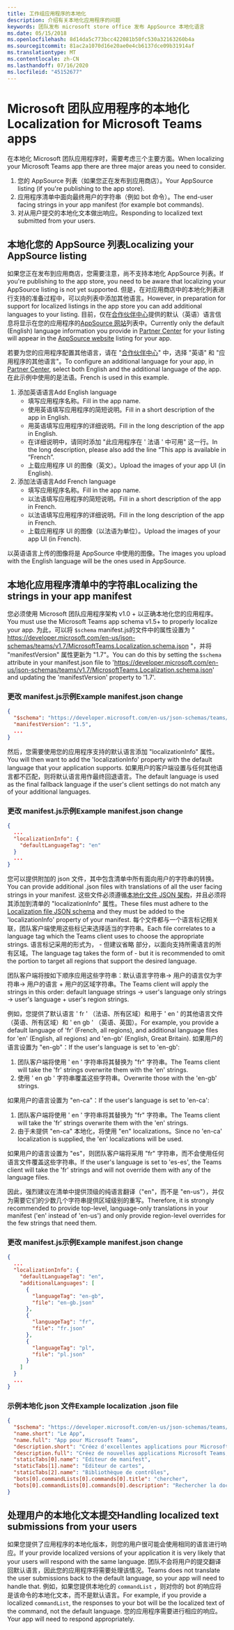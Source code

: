 ```yaml
---
title: 工作组应用程序的本地化
description: 介绍有关本地化应用程序的问题
keywords: 团队发布 microsoft store office 发布 AppSource 本地化语言
ms.date: 05/15/2018
ms.openlocfilehash: 8d14da5c773bcc422081b50fc530a32163260b4a
ms.sourcegitcommit: 81ac2a1070d16e20ae0e4cb6137dce09b31914af
ms.translationtype: MT
ms.contentlocale: zh-CN
ms.lasthandoff: 07/16/2020
ms.locfileid: "45152677"
---
```

# <a name="localization-for-microsoft-teams-apps"></a><span data-ttu-id="3d176-104">Microsoft 团队应用程序的本地化</span><span class="sxs-lookup"><span data-stu-id="3d176-104">Localization for Microsoft Teams apps</span></span>

<span data-ttu-id="3d176-105">在本地化 Microsoft 团队应用程序时，需要考虑三个主要方面。</span><span class="sxs-lookup"><span data-stu-id="3d176-105">When localizing your Microsoft Teams app there are three major areas you need to consider.</span></span>

1. <span data-ttu-id="3d176-106">您的 AppSource 列表（如果您正在发布到应用商店）。</span><span class="sxs-lookup"><span data-stu-id="3d176-106">Your AppSource listing (if you're publishing to the app store).</span></span>
1. <span data-ttu-id="3d176-107">应用程序清单中面向最终用户的字符串（例如 bot 命令）。</span><span class="sxs-lookup"><span data-stu-id="3d176-107">The end-user facing strings in your app manifest (for example bot commands).</span></span>
1. <span data-ttu-id="3d176-108">对从用户提交的本地化文本做出响应。</span><span class="sxs-lookup"><span data-stu-id="3d176-108">Responding to localized text submitted from your users.</span></span>

## <a name="localizing-your-appsource-listing"></a><span data-ttu-id="3d176-109">本地化您的 AppSource 列表</span><span class="sxs-lookup"><span data-stu-id="3d176-109">Localizing your AppSource listing</span></span>

<span data-ttu-id="3d176-110">如果您正在发布到应用商店，您需要注意，尚不支持本地化 AppSource 列表。</span><span class="sxs-lookup"><span data-stu-id="3d176-110">If you're publishing to the app store, you need to be aware that localizing your AppSource listing is not yet supported.</span></span> <span data-ttu-id="3d176-111">但是，在对应用商店中的本地化列表进行支持的准备过程中，可以向列表中添加其他语言。</span><span class="sxs-lookup"><span data-stu-id="3d176-111">However, in preparation for support for localized listings in the app store you can add additional languages to your listing.</span></span> <span data-ttu-id="3d176-112">目前，仅在[合作伙伴中心](/office/dev/store/submit-to-appsource-via-partner-center)提供的默认（英语）语言信息将显示在您的应用程序的[AppSource 网站](https://appsource.microsoft.com/marketplace/apps?product=office%3Bteams&page=1)列表中。</span><span class="sxs-lookup"><span data-stu-id="3d176-112">Currently only the default (English) language information you provide in [Partner Center](/office/dev/store/submit-to-appsource-via-partner-center) for your listing will appear in the [AppSource website](https://appsource.microsoft.com/marketplace/apps?product=office%3Bteams&page=1) listing for your app.</span></span>

<span data-ttu-id="3d176-113">若要为您的应用程序配置其他语言，请在 "[合作伙伴中心](/office/dev/store/submit-to-appsource-via-partner-center)" 中，选择 "英语" 和 "应用程序的其他语言"。</span><span class="sxs-lookup"><span data-stu-id="3d176-113">To configure an additional language for your app, in [Partner Center](/office/dev/store/submit-to-appsource-via-partner-center), select both English and the additional language of the app.</span></span> <span data-ttu-id="3d176-114">在此示例中使用的是法语。</span><span class="sxs-lookup"><span data-stu-id="3d176-114">French is used in this example.</span></span>

1. <span data-ttu-id="3d176-115">添加英语语言</span><span class="sxs-lookup"><span data-stu-id="3d176-115">Add English language</span></span>
    * <span data-ttu-id="3d176-116">填写应用程序名称。</span><span class="sxs-lookup"><span data-stu-id="3d176-116">Fill in the app name.</span></span>
    * <span data-ttu-id="3d176-117">使用英语填写应用程序的简短说明。</span><span class="sxs-lookup"><span data-stu-id="3d176-117">Fill in a short description of the app in English.</span></span>
    * <span data-ttu-id="3d176-118">用英语填写应用程序的详细说明。</span><span class="sxs-lookup"><span data-stu-id="3d176-118">Fill in the long description of the app in English.</span></span>
    * <span data-ttu-id="3d176-119">在详细说明中，请同时添加 "此应用程序在 ' 法语 ' 中可用" 这一行。</span><span class="sxs-lookup"><span data-stu-id="3d176-119">In the long description, please also add the line “This app is available in “French”.</span></span>
    * <span data-ttu-id="3d176-120">上载应用程序 UI 的图像（英文）。</span><span class="sxs-lookup"><span data-stu-id="3d176-120">Upload the images of your app UI (in English).</span></span>
2. <span data-ttu-id="3d176-121">添加法语语言</span><span class="sxs-lookup"><span data-stu-id="3d176-121">Add French language</span></span>
    * <span data-ttu-id="3d176-122">填写应用程序名称。</span><span class="sxs-lookup"><span data-stu-id="3d176-122">Fill in the app name.</span></span>
    * <span data-ttu-id="3d176-123">以法语填写应用程序的简短说明。</span><span class="sxs-lookup"><span data-stu-id="3d176-123">Fill in a short description of the app in French.</span></span>
    * <span data-ttu-id="3d176-124">以法语填写应用程序的详细说明。</span><span class="sxs-lookup"><span data-stu-id="3d176-124">Fill in the long description of the app in French.</span></span>
    * <span data-ttu-id="3d176-125">上载应用程序 UI 的图像（以法语为单位）。</span><span class="sxs-lookup"><span data-stu-id="3d176-125">Upload the images of your app UI (in French).</span></span>

<span data-ttu-id="3d176-126">以英语语言上传的图像将是 AppSource 中使用的图像。</span><span class="sxs-lookup"><span data-stu-id="3d176-126">The images you upload with the English language will be the ones used in AppSource.</span></span>

## <a name="localizing-the-strings-in-your-app-manifest"></a><span data-ttu-id="3d176-127">本地化应用程序清单中的字符串</span><span class="sxs-lookup"><span data-stu-id="3d176-127">Localizing the strings in your app manifest</span></span>

<span data-ttu-id="3d176-128">您必须使用 Microsoft 团队应用程序架构 v1.0 + 以正确本地化您的应用程序。</span><span class="sxs-lookup"><span data-stu-id="3d176-128">You must use the Microsoft Teams app schema v1.5+ to properly localize your app.</span></span> <span data-ttu-id="3d176-129">为此，可以将 `$schema` manifest.js的文件中的属性设置为 " https://developer.microsoft.com/en-us/json-schemas/teams/v1.7/MicrosoftTeams.Localization.schema.json "，并将 "manifestVersion" 属性更新为 "1.7"。</span><span class="sxs-lookup"><span data-stu-id="3d176-129">You can do this by setting the `$schema` attribute in your manifest.json file to 'https://developer.microsoft.com/en-us/json-schemas/teams/v1.7/MicrosoftTeams.Localization.schema.json' and updating the 'manifestVersion' property to '1.7'.</span></span>

### <a name="example-manifestjson-change"></a><span data-ttu-id="3d176-130">更改 manifest.js示例</span><span class="sxs-lookup"><span data-stu-id="3d176-130">Example manifest.json change</span></span>

```json
{
  "$schema": "https://developer.microsoft.com/en-us/json-schemas/teams/v1.7/MicrosoftTeams.Localization.schema.json",
  "manifestVersion": "1.5",
  ...
}
```

<span data-ttu-id="3d176-131">然后，您需要使用您的应用程序支持的默认语言添加 "localizationInfo" 属性。</span><span class="sxs-lookup"><span data-stu-id="3d176-131">You will then want to add the 'localizationInfo' property with the default language that your application supports.</span></span> <span data-ttu-id="3d176-132">如果用户的客户端设置与任何其他语言都不匹配，则将默认语言用作最终回退语言。</span><span class="sxs-lookup"><span data-stu-id="3d176-132">The default language is used as the final fallback language if the user's client settings do not match any of your additional languages.</span></span>

### <a name="example-manifestjson-change"></a><span data-ttu-id="3d176-133">更改 manifest.js示例</span><span class="sxs-lookup"><span data-stu-id="3d176-133">Example manifest.json change</span></span>

```json
{
  ...
  "localizationInfo": {
    "defaultLanguageTag": "en"
  }
  ...
}
```

<span data-ttu-id="3d176-134">您可以提供附加的 json 文件，其中包含清单中所有面向用户的字符串的转换。</span><span class="sxs-lookup"><span data-stu-id="3d176-134">You can provide additional .json files with translations of all the user facing strings in your manifest.</span></span> <span data-ttu-id="3d176-135">这些文件必须遵循[本地化文件 JSON 架构](../../resources/schema/localization-schema.md)，并且必须将其添加到清单的 "localizationInfo" 属性。</span><span class="sxs-lookup"><span data-stu-id="3d176-135">These files must adhere to the [Localization file JSON schema](../../resources/schema/localization-schema.md) and they must be added to the 'localizationInfo' property of your manifest.</span></span> <span data-ttu-id="3d176-136">每个文件都与一个语言标记相关联，团队客户端使用这些标记来选择适当的字符串。</span><span class="sxs-lookup"><span data-stu-id="3d176-136">Each file correlates to a language tag which the Teams client uses to choose the appropriate strings.</span></span> <span data-ttu-id="3d176-137">语言标记采用的形式为， <language> - <region> 但建议省略 <region> 部分，以面向支持所需语言的所有区域。</span><span class="sxs-lookup"><span data-stu-id="3d176-137">The language tag takes the form of <language>-<region> but it is recommended to omit the <region> portion to target all regions that support the desired language.</span></span>

<span data-ttu-id="3d176-138">团队客户端将按如下顺序应用这些字符串：默认语言字符串-> 用户的语言仅为字符串-> 用户的语言 + 用户的区域字符串。</span><span class="sxs-lookup"><span data-stu-id="3d176-138">The Teams client will apply the strings in this order: default language strings -> user's language only strings -> user's language + user's region strings.</span></span>

<span data-ttu-id="3d176-139">例如，您提供了默认语言 ' fr ' （法语、所有区域）和用于 ' en ' 的其他语言文件（英语、所有区域）和 ' en gb ' （英语、英国）。</span><span class="sxs-lookup"><span data-stu-id="3d176-139">For example, you provide a default language of 'fr' (French, all regions), and additional language files for 'en' (English, all regions) and 'en-gb' (English, Great Britain).</span></span> <span data-ttu-id="3d176-140">如果用户的语言设置为 "en-gb"：</span><span class="sxs-lookup"><span data-stu-id="3d176-140">If the user's language is set to 'en-gb':</span></span>

1. <span data-ttu-id="3d176-141">团队客户端将使用 ' en ' 字符串将其替换为 "fr" 字符串。</span><span class="sxs-lookup"><span data-stu-id="3d176-141">The Teams client will take the 'fr' strings overwrite them with the 'en' strings.</span></span>
2. <span data-ttu-id="3d176-142">使用 ' en gb ' 字符串覆盖这些字符串。</span><span class="sxs-lookup"><span data-stu-id="3d176-142">Overwrite those with the 'en-gb' strings.</span></span>

<span data-ttu-id="3d176-143">如果用户的语言设置为 "en-ca"：</span><span class="sxs-lookup"><span data-stu-id="3d176-143">If the user's language is set to 'en-ca':</span></span> 

1. <span data-ttu-id="3d176-144">团队客户端将使用 ' en ' 字符串将其替换为 "fr" 字符串。</span><span class="sxs-lookup"><span data-stu-id="3d176-144">The Teams client will take the 'fr' strings overwrite them with the 'en' strings.</span></span>
2. <span data-ttu-id="3d176-145">由于未提供 "en-ca" 本地化，将使用 "en" localizations。</span><span class="sxs-lookup"><span data-stu-id="3d176-145">Since no 'en-ca' localization is supplied, the 'en' localizations will be used.</span></span>

<span data-ttu-id="3d176-146">如果用户的语言设置为 "es"，则团队客户端将采用 "fr" 字符串，而不会使用任何语言文件覆盖这些字符串。</span><span class="sxs-lookup"><span data-stu-id="3d176-146">If the user's language is set to 'es-es', the Teams client will take the 'fr' strings and will not override them with any of the language files.</span></span>

<span data-ttu-id="3d176-147">因此，强烈建议在清单中提供顶级的纯语言翻译（"en"，而不是 "en-us"），并仅为需要它们的少数几个字符串提供区域级别的重写。</span><span class="sxs-lookup"><span data-stu-id="3d176-147">Therefore, it is strongly recommended to provide top-level, language-only translations in your manifest ('en' instead of 'en-us') and only provide region-level overrides for the few strings that need them.</span></span>

### <a name="example-manifestjson-change"></a><span data-ttu-id="3d176-148">更改 manifest.js示例</span><span class="sxs-lookup"><span data-stu-id="3d176-148">Example manifest.json change</span></span>

```json
{
  ...
  "localizationInfo": {
    "defaultLanguageTag": "en",
    "additionalLanguages": [
      {
        "languageTag": "en-gb",
        "file": "en-gb.json"
      },
      {
        "languageTag": "fr",
        "file": "fr.json"
      },
      {
        "languageTag": "pl",
        "file": "pl.json"
      }
    ]
  }
  ...
}
```

### <a name="example-localization-json-file"></a><span data-ttu-id="3d176-149">示例本地化 json 文件</span><span class="sxs-lookup"><span data-stu-id="3d176-149">Example localization .json file</span></span>

```json
{
  "$schema": "https://developer.microsoft.com/en-us/json-schemas/teams/v1.7/MicrosoftTeams.Localization.schema.json",
  "name.short": "Le App",
  "name.full": "App pour Microsoft Teams",
  "description.short": "Créez d'excellentes applications pour Microsoft Teams avec App.",
  "description.full": "Créez de nouvelles applications Microsoft Teams, concevez et prévisualisez des cartes bot, et explorez la documentation avec App.",
  "staticTabs[0].name": "Editeur de manifest",
  "staticTabs[1].name": "Editeur de cartes",
  "staticTabs[2].name": "Bibliothèque de contrôles",
  "bots[0].commandLists[0].commands[0].title": "chercher",
  "bots[0].commandLists[0].commands[0].description": "Rechercher la documentation Teams pertinente"
}
```

## <a name="handling-localized-text-submissions-from-your-users"></a><span data-ttu-id="3d176-150">处理用户的本地化文本提交</span><span class="sxs-lookup"><span data-stu-id="3d176-150">Handling localized text submissions from your users</span></span>

<span data-ttu-id="3d176-151">如果您提供了应用程序的本地化版本，则您的用户很可能会使用相同的语言进行响应。</span><span class="sxs-lookup"><span data-stu-id="3d176-151">If your provide localized versions of your application it is very likely that your users will respond with the same language.</span></span> <span data-ttu-id="3d176-152">团队不会将用户的提交翻译回默认语言，因此您的应用程序将需要处理该情况。</span><span class="sxs-lookup"><span data-stu-id="3d176-152">Teams does not translate the user submissions back to the default language, so your app will need to handle that.</span></span> <span data-ttu-id="3d176-153">例如，如果您提供本地化的 `commandList` ，则对你的 bot 的响应将是该命令的本地化文本，而不是默认语言。</span><span class="sxs-lookup"><span data-stu-id="3d176-153">For example, if you provide a localized `commandList`, the responses to your bot will be the localized text of the command, not the default language.</span></span> <span data-ttu-id="3d176-154">您的应用程序需要进行相应的响应。</span><span class="sxs-lookup"><span data-stu-id="3d176-154">Your app will need to respond appropriately.</span></span>
